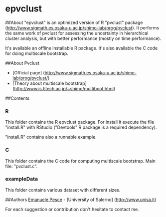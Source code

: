 epvclust
===========================

##About
"epvclust" is an optimized version of R "pvclust" package (http://www.sigmath.es.osaka-u.ac.jp/shimo-lab/prog/pvclust).
It performs the same work of pvclust for assessing the uncertainty in hierarchical cluster analysis, but with better performance (mostly on time performance).

It's available an offline installable R package.
It's also available the C code for doing multiscale bootstrap.


##About Pvclust
- [Official page] (http://www.sigmath.es.osaka-u.ac.jp/shimo-lab/prog/pvclust/)
- [Theory about multiscale bootstrap] (http://www.is.titech.ac.jp/~shimo/multiboot.html)

##Contents

### R
This folder contains the R epvclust package. For install it execute the file "install.R" with RStudio ("Devtools" R package is a required dependency).

"install.R" contains also a runnable example.

### C 
This folder contains the C code for computing multiscale bootstrap.
Main file: "pvclust.c".

### exampleData
This folder contains various dataset with different sizes.

##Authors
[Emanuele Pesce](https://github.com/emanuelepesce) - [University of Salerno] (http://www.unisa.it)

For each suggestion or contribution don't hesitate to contact me.
